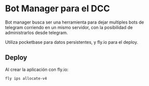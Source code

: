 # Bot Manager para el DCC

Bot manager busca ser una herramienta para dejar multiples bots de 
telegram corriendo en un mismo servidor, con la posibilidad de 
administrarlos desde telegram.

Utiliza pocketbase para datos persistentes, y fly.io para el deploy.

## Deploy

Al crear la aplicación con fly.io:

```sh
fly ips allocate-v4
```

